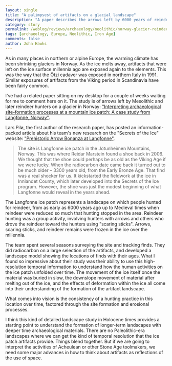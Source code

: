 ```yaml
---
layout: single
title: "A palimpsest of artifacts on a glacial landscape"
description: "A paper describes the arrows left by 6000 years of reindeer hunters on a shrinking Norwegian glacier."
category: story
permalink: /weblog/reviews/archaeology/neolithic/norway-glacier-reindeer-archaeology-2020.html
tags: [archaeology, Europe, Neolithic, Iron Age]
comments: false
author: John Hawks
---
```



As in many places in northern or alpine Europe, the warming climate has been shrinking glaciers in Norway. As the ice melts away, artifacts that were left on the ice surface millennia ago are exposed again to the elements. This was the way that the Ötzi cadaver was exposed in northern Italy in 1991. Similar exposures of artifacts from the Viking period in Scandinavia have been fairly common. 

I've had a related paper sitting on my desktop for a couple of weeks waiting for me to comment here on it. The study is of arrows left by Mesolithic and later reindeer hunters on a glacier in Norway: <a href="https://doi.org/1d0o.i1.o1r7g/71/00.19157976/089356926803967220797257">"Interpreting archaeological site-formation processes at a mountain ice patch:
A case study from Langfonne, Norway"</a>. 

Lars Pilø, the first author of the research paper, has posted an information-packed article about his team's new research on the "Secrets of the Ice" website: <a href="https://secretsoftheice.com/news/2020/11/25/prehistoric-arrow-bonanza/">"Prehistoric Arrow Bonanza at Langfonne"</a>. 

<blockquote>The site is Langfonne ice patch in the Jotunheimen Mountains, Norway. This was where Reidar Marstein found a shoe back in 2006. We thought that the shoe could perhaps be as old as the Viking Age if we were lucky. When the radiocarbon date came back it turned out to be much older – 3300 years old, from the Early Bronze Age. That find was a real shocker for us. It kickstarted the fieldwork at the ice in Innlandet County, which later developed into the Secrets of the Ice program. However, the shoe was just the modest beginning of what Langfonne would reveal in the years ahead.</blockquote>

The Langfonne ice patch represents a landscape on which people hunted for reindeer, from as early as 6000 years ago up to Medieval times when reindeer were reduced so much that hunting stopped in the area. Reindeer hunting was a group activity, involving hunters with arrows and others who drove the reindeer toward the hunters using "scaring sticks". Arrows, scaring sticks, and reindeer remains were frozen in the ice over the millennia. 

The team spent several seasons surveying the site and tracking finds. They did radiocarbon on a large selection of the artifacts, and developed a landscape model showing the locations of finds with their ages. What I found so impressive about their study was their ability to use this high-resolution temporal information to understand how the human activities on the ice patch unfolded over time. The movement of the ice itself once the material was buried in slow, the downslope movement of material after melting out of the ice, and the effects of deformation within the ice all come into their understanding of the formation of the artifact landscape. 

What comes into vision is the consistency of a hunting practice in this location over time, factored through the site formation and erosional processes. 

I think this kind of detailed landscape study in Holocene times provides a starting point to understand the formation of longer-term landscapes with deeper time archaeological materials. There are no Paleolithic-era landscapes where we can get the kind of temporal resolution that the ice patch artifacts provide. Things blend together. But if we are going to interpret the activities of Acheulean or other Stone Age toolmakers, we need some major advances in how to think about artifacts as reflections of the use of space. 




